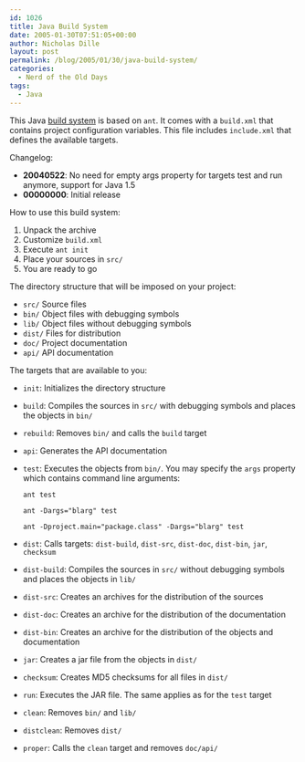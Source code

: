 ```yaml
---
id: 1026
title: Java Build System
date: 2005-01-30T07:51:05+00:00
author: Nicholas Dille
layout: post
permalink: /blog/2005/01/30/java-build-system/
categories:
  - Nerd of the Old Days
tags:
  - Java
---
```

This Java [build system](/media/2005/01/java-build-20040522.zip) is based on `ant`. It comes with a `build.xml` that contains project configuration variables. This file includes `include.xml` that defines the available targets.
  
<!--more-->


  
Changelog:

  * **20040522**: No need for empty args property for targets test and run anymore, support for Java 1.5
  * **00000000**: Initial release

How to use this build system:

  1. Unpack the archive
  2. Customize `build.xml`
  3. Execute `ant init`
  4. Place your sources in `src/`
  5. You are ready to go

The directory structure that will be imposed on your project:

  * `src/` Source files
  * `bin/` Object files with debugging symbols
  * `lib/` Object files without debugging symbols
  * `dist/` Files for distribution
  * `doc/` Project documentation
  * `api/` API documentation

The targets that are available to you:

  * `init`: Initializes the directory structure
  * `build`: Compiles the sources in `src/` with debugging symbols and places the objects in `bin/`
  * `rebuild`: Removes `bin/` and calls the `build` target
  * `api`: Generates the API documentation
  * `test`: Executes the objects from `bin/`. You may specify the `args` property which contains command line arguments:
  
    `ant test`
  
    `ant -Dargs="blarg" test`
  
    `ant -Dproject.main="package.class" -Dargs="blarg" test`
  * `dist`: Calls targets: `dist-build`, `dist-src`, `dist-doc`, `dist-bin`, `jar`, `checksum`
  * `dist-build`: Compiles the sources in `src/` without debugging symbols and places the objects in `lib/`
  * `dist-src`: Creates an archives for the distribution of the sources
  * `dist-doc`: Creates an archive for the distribution of the documentation
  * `dist-bin`: Creates an archive for the distribution of the objects and documentation
  * `jar`: Creates a jar file from the objects in `dist/`
  * `checksum`: Creates MD5 checksums for all files in `dist/`
  * `run`: Executes the JAR file. The same applies as for the `test` target
  * `clean`: Removes <code class="command">bin/</code> and `lib/`
  * `distclean`: Removes `dist/`
  * `proper`: Calls the `clean` target and removes `doc/api/`
